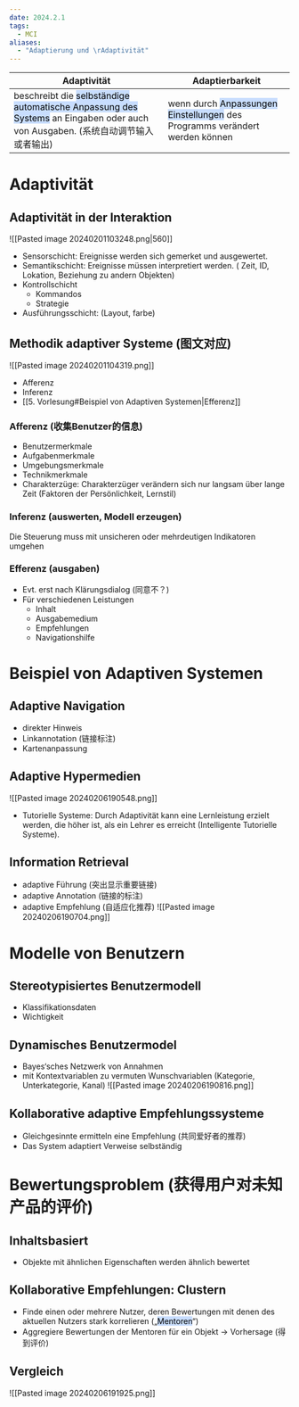 ```yaml
---
date: 2024.2.1
tags:
  - MCI
aliases:
  - "Adaptierung und \rAdaptivität"
---
```


| Adaptivität                                                                                                                                                               | Adaptierbarkeit                                                                                                        |
| ------------------------------------------------------------------------------------------------------------------------------------------------------------------------- | ---------------------------------------------------------------------------------------------------------------------- |
| beschreibt die <mark style="background: #ADCCFFA6;">selbständige automatische Anpassung des Systems</mark> an Eingaben oder auch von Ausgaben. (系统自动调节输入或者输出) | wenn durch <mark style="background: #ADCCFFA6;">Anpassungen Einstellungen</mark> des Programms verändert werden können |

# Adaptivität

## Adaptivität in der Interaktion

![[Pasted image 20240201103248.png|560]]

- Sensorschicht:  Ereignisse werden sich gemerket und ausgewertet.
- Semantikschicht: Ereignisse müssen interpretiert werden. ( Zeit, ID, Lokation, Beziehung zu andern Objekten)
- Kontrollschicht
	- Kommandos
	- Strategie
- Ausführungsschicht: (Layout, farbe)


## Methodik adaptiver Systeme (图文对应)

![[Pasted image 20240201104319.png]]
- Afferenz
- Inferenz
- [[5. Vorlesung#Beispiel von Adaptiven Systemen|Efferenz]]
### Afferenz (收集Benutzer的信息)

- Benutzermerkmale
- Aufgabenmerkmale
- Umgebungsmerkmale
- Technikmerkmale
- Charakterzüge: Charakterzüger verändern sich nur langsam über lange Zeit (Faktoren der Persönlichkeit, Lernstil)

### Inferenz (auswerten, Modell erzeugen)
Die Steuerung muss mit unsicheren oder mehrdeutigen Indikatoren umgehen

### Efferenz (ausgaben)

- Evt. erst nach Klärungsdialog (同意不？)
- Für verschiedenen Leistungen
	- Inhalt
	- Ausgabemedium
	- Empfehlungen
	- Navigationshilfe


# Beispiel von Adaptiven Systemen

## Adaptive Navigation

- direkter Hinweis
- Linkannotation (链接标注)
- Kartenanpassung

## Adaptive Hypermedien
![[Pasted image 20240206190548.png]]
- Tutorielle Systeme: Durch Adaptivität kann eine Lernleistung erzielt werden, die höher ist, als ein Lehrer es erreicht (Intelligente Tutorielle Systeme).
## Information Retrieval
- adaptive Führung (突出显示重要链接)
- adaptive Annotation (链接的标注)
- adaptive Empfehlung (自适应化推荐)
![[Pasted image 20240206190704.png]]

# Modelle von Benutzern

## Stereotypisiertes Benutzermodell
- Klassifikationsdaten
- Wichtigkeit


## Dynamisches Benutzermodel

- Bayes‘sches Netzwerk von Annahmen
- mit Kontextvariablen zu vermuten Wunschvariablen (Kategorie, Unterkategorie, Kanal)
![[Pasted image 20240206190816.png]]


## Kollaborative adaptive Empfehlungssysteme

- Gleichgesinnte ermitteln eine Empfehlung (共同爱好者的推荐)
- Das System adaptiert Verweise selbständig

# Bewertungsproblem (获得用户对未知产品的评价)


## Inhaltsbasiert

-  Objekte mit ähnlichen Eigenschaften werden ähnlich bewertet 

## Kollaborative Empfehlungen: Clustern

- Finde einen oder mehrere Nutzer, deren Bewertungen mit denen des aktuellen Nutzers stark korrelieren („<mark style="background: #ADCCFFA6;">Mentoren</mark>“)
- Aggregiere Bewertungen der Mentoren für ein Objekt -> Vorhersage (得到评价)


## Vergleich
![[Pasted image 20240206191925.png]]
